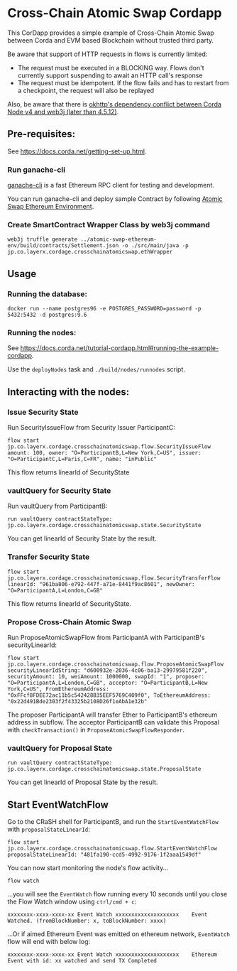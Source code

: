 # Cross-Chain Atomic Swap Cordapp
This CorDapp provides a simple example of Cross-Chain Atomic Swap between Corda and EVM based Blockchain without trusted third party.

Be aware that support of HTTP requests in flows is currently limited:

- The request must be executed in a BLOCKING way. Flows don't currently support suspending to await an HTTP call's response
- The request must be idempotent. If the flow fails and has to restart from a checkpoint, the request will also be replayed

Also, be aware that there is [okhttp's dependency conflict between Corda Node v4 and web3j (later than 4.5.12)](https://github.com/web3j/web3j/issues/1167).


## Pre-requisites:
  
See https://docs.corda.net/getting-set-up.html.

### Run ganache-cli
[ganache-cli](https://github.com/trufflesuite/ganache-cli) is a fast Ethereum RPC client for testing and development.

You can run ganache-cli and deploy sample Contract by following [Atomic Swap Ethereum Environment](../atomic-swap-ethereum-env/README.md).

### Create SmartContract Wrapper Class by web3j command
 
 ```
 web3j truffle generate ../atomic-swap-ethereum-env/build/contracts/Settlement.json -o ./src/main/java -p jp.co.layerx.cordage.crosschainatomicswap.ethWrapper
 ```

## Usage

### Running the database:
```
docker run --name postgres96 -e POSTGRES_PASSWORD=password -p 5432:5432 -d postgres:9.6
```

### Running the nodes:

See https://docs.corda.net/tutorial-cordapp.html#running-the-example-cordapp.

Use the `deployNodes` task and `./build/nodes/runnodes` script.

## Interacting with the nodes:

### Issue Security State
Run SecurityIssueFlow from Security Issuer ParticipantC:

```
flow start jp.co.layerx.cordage.crosschainatomicswap.flow.SecurityIssueFlow amount: 100, owner: "O=ParticipantB,L=New York,C=US", issuer: "O=ParticipantC,L=Paris,C=FR", name: "inPublic"
```
This flow returns linearId of SecurityState

### vaultQuery for Security State
Run vaultQuery from ParticipantB:

```
run vaultQuery contractStateType: jp.co.layerx.cordage.crosschainatomicswap.state.SecurityState
```
You can get linearId of Security State by the result.

### Transfer Security State

```
flow start jp.co.layerx.cordage.crosschainatomicswap.flow.SecurityTransferFlow linearId: "961ba806-e792-447f-a71e-8441f9ac8601", newOwner: "O=ParticipantA,L=London,C=GB"
```

This flow returns linearId of SecurityState.

### Propose Cross-Chain Atomic Swap
Run ProposeAtomicSwapFlow from ParticipantA with ParticipantB's securityLinearId:

```
flow start jp.co.layerx.cordage.crosschainatomicswap.flow.ProposeAtomicSwapFlow securityLinearIdString: "d600932e-2036-4c06-ba13-29979581f220", securityAmount: 10, weiAmount: 1000000, swapId: "1", proposer: "O=ParticipantA,L=London,C=GB", acceptor: "O=ParticipantB,L=New York,C=US", FromEthereumAddress: "0xFFcf8FDEE72ac11b5c542428B35EEF5769C409f0", ToEthereumAddress: "0x22d491Bde2303f2f43325b2108D26f1eAbA1e32b"
```

The proposer ParticipantA will transfer Ether to ParticipantB's ethereum address in subflow.
The acceptor ParticipantB can validate this Proposal with `checkTransaction()` in `ProposeAtomicSwapFlowResponder`.

### vaultQuery for Proposal State
```
run vaultQuery contractStateType: jp.co.layerx.cordage.crosschainatomicswap.state.ProposalState
```

You can get linearId of Proposal State by the result.

## Start EventWatchFlow

Go to the CRaSH shell for ParticipantB, and run the `StartEventWatchFlow` with `proposalStateLinearId`:

    flow start jp.co.layerx.cordage.crosschainatomicswap.flow.StartEventWatchFlow proposalStateLinearId: "481fa190-ccd5-4992-9176-1f2aaa1549df"

You can now start monitoring the node's flow activity...

    flow watch

...you will see the `EventWatch` flow running every 10 seconds until you close the Flow Watch window using `ctrl/cmd + c`:

    xxxxxxxx-xxxx-xxxx-xx Event Watch xxxxxxxxxxxxxxxxxxxx    Event Watched. (fromBlockNumber: x, toBlockNumber: xxxx)

...Or if aimed Ethereum Event was emitted on ethereum network, `EventWatch` flow will end with below log:

    xxxxxxxx-xxxx-xxxx-xx Event Watch xxxxxxxxxxxxxxxxxxxx    Ethereum Event with id: xx watched and send TX Completed

